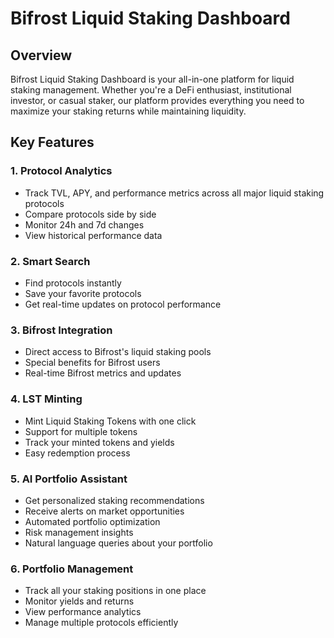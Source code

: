 # Bifrost Liquid Staking Dashboard

## Overview
Bifrost Liquid Staking Dashboard is your all-in-one platform for liquid staking management. Whether you're a DeFi enthusiast, institutional investor, or casual staker, our platform provides everything you need to maximize your staking returns while maintaining liquidity.

## Key Features

### 1. Protocol Analytics
- Track TVL, APY, and performance metrics across all major liquid staking protocols
- Compare protocols side by side
- Monitor 24h and 7d changes
- View historical performance data

### 2. Smart Search
- Find protocols instantly
- Save your favorite protocols
- Get real-time updates on protocol performance

### 3. Bifrost Integration
- Direct access to Bifrost's liquid staking pools
- Special benefits for Bifrost users
- Real-time Bifrost metrics and updates

### 4. LST Minting
- Mint Liquid Staking Tokens with one click
- Support for multiple tokens
- Track your minted tokens and yields
- Easy redemption process

### 5. AI Portfolio Assistant
- Get personalized staking recommendations
- Receive alerts on market opportunities
- Automated portfolio optimization
- Risk management insights
- Natural language queries about your portfolio

### 6. Portfolio Management
- Track all your staking positions in one place
- Monitor yields and returns
- View performance analytics
- Manage multiple protocols efficiently
